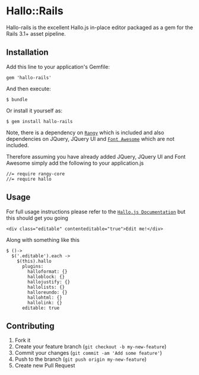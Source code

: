 # Hallo::Rails

Hallo-rails is the excellent Hallo.js in-place editor packaged as a gem for the Rails 3.1+ asset pipeline.

## Installation

Add this line to your application's Gemfile:

    gem 'hallo-rails'

And then execute:

    $ bundle

Or install it yourself as:

    $ gem install hallo-rails

Note, there is a dependency on [`Rangy`](http://code.google.com/p/rangy/) which is included and also dependencies on JQuery, JQuery UI and [`Font Awesome`](http://fortawesome.github.io/Font-Awesome/) which are not included.

Therefore assuming you have already added JQuery, JQuery UI and Font Awesome simply add the following to your application.js

    //= require rangy-core
    //= require hallo

## Usage

For full usage instructions please refer to the [`Hallo.js Documentation`](http://hallojs.org) but this should get you going

    <div class="editable" contenteditable="true">Edit me!</div>

Along with something like this

    $ ()->
      $('.editable').each ->
        $(this).hallo
          plugins:
            halloformat: {}
            halloblock: {}
            hallojustify: {}
            hallolists: {}
            halloreundo: {}
            hallohtml: {}
            hallolink: {}
          editable: true

## Contributing

1. Fork it
2. Create your feature branch (`git checkout -b my-new-feature`)
3. Commit your changes (`git commit -am 'Add some feature'`)
4. Push to the branch (`git push origin my-new-feature`)
5. Create new Pull Request

